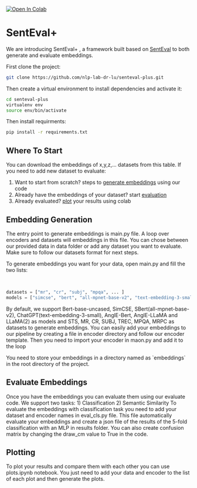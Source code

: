 [![Open In Colab]([https://colab.research.google.com/assets/colab-badge.svg)](https://colab.research.google.com/drive/1O_tqM3MnFIJl5NxoF9RSk4q_2DT6xLgV?usp=sharing](https://colab.research.google.com/notebooks/forms.ipynb))
<h1>SentEval+</h1>

<p>We are introducing SentEval+ , a framework built based on <a href='https://github.com/facebookresearch/SentEval'>SentEval</a> to both generate and evaluate embeddings.</p>

First clone the project:
```bash
git clone https://github.com/nlp-lab-dr-lu/senteval-plus.git
```
Then create a virtual environment to install dependencies and activate it:
```bash
cd senteval-plus
virtualenv env
source env/bin/activate
```
Then install requirments:
```bash
pip install -r requirements.txt
```

<h2>Where To Start</h2>
<p>You can download the embeddings of x,y,z,... datasets from this table. If you need to add new dataset to evaluate:
  <ol>
    <li> Want to start from scratch? steps to <a href='#eg'>generate embeddings</a> using our code </li>
    <li> Already have the embeddings of your dataset? start <a href='#ee'>evaluation</a> </li>
    <li> Already evaluated? <a href='#p'>plot</a> your results using colab </li>
  </ol>
</p>

<h2 id='eg'>Embedding Generation</h2>
<p>The entry point to generate embeddings is main.py file. A loop over encoders and datasets will embeddings in this file. You can chose between our provided data in data folder or add any dataset you want to evaluate. Make sure to follow our datasets format for next steps.</p>

<p>To generate embeddings you want for your data, open main.py and fill the two lists:</p> <br>
  
```python
datasets = ["mr", "cr", "subj", "mpqa", ... ] 
models = ["simcse", "bert", "all-mpnet-base-v2", "text-embedding-3-small", "llama-7B", ... ]
``` 
<p>By default, we support Bert-base-uncased, SimCSE, SBert(all-mpnet-base-v2), ChatGPT(text-embedding-3-small), AnglE-Bert, AnglE-LLaMA and LLaMA(2) as models and STS, MR, CR, SUBJ, TREC, MPQA, MRPC as datasets to generate embeddings. You can easily add your embeddings to our pipeline by creating a file in encoder directory and follow our encoder template. Then you need to import your encoder in maon.py and add it to the loop</p>
<p> You need to store your embeddings in a directory named as `embeddings` in the root directory of the project.</p>
<!-- will add a bash file to automatically download embeddings from dr lu's website later -->
<h2 id='ee'>Evaluate Embeddings</h2>
Once you have the embeddings you can evaluate them using our evaluate code. We support two tasks: 1) Classification 2) Semantic Similarity
To evaluate the embeddings with classification task you need to add your dataset and encoder names in eval_cls.py file. This file automatically evaluate your embeddings and create a json file of the results of the 5-fold classification with an MLP in results folder. You can also create confusion matrix by changing the draw_cm value to True in the code.

<h2 id='p'>Plotting</h2>
To plot your results and compare them with each other you can use plots.ipynb notebook. You just need to add your data and encoder to the list of each plot and then generate the plots.
